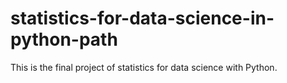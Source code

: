 # statistics-for-data-science-in-python-path
This is the final project of statistics for data science with Python. 
